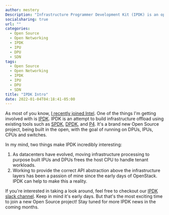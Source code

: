 ```yaml
---
author: mestery
Description: "Infrastructure Programmer Development Kit (IPDK) is an open source, vendor agnostic framework of drivers and APIs for infrastructure offload and management that runs on a CPU, IPU, DPU or switch."
socialsharing: true
url: ""
categories:
  - Open Source
  - Open Networking
  - IPDK
  - IPU
  - DPU
  - SDN
tags:
  - Open Source
  - Open Networking
  - IPDK
  - IPU
  - DPU
  - SDN
title: "IPDK Intro"
date: 2022-01-04T04:18:41-05:00
---
```


As most of you know, [I recently joined Intel](https://www.linkedin.com/posts/mestery_iamintel-innovation-software-activity-6872165653856485376-X8oa).
One of the things I'm getting involved with is [IPDK](https://ipdk.io). IPDK is
an attempt to build infrastructure offload using existing tools such as
[SPDK](https://spdk.io), [DPDK](https://www.dpdk.org), and
[P4](https://opennetworking.org/p4/). It's a brand new Open Source project,
being built in the open, with the goal of running on DPUs, IPUs, CPUs and
switches.

In my mind, two things make IPDK incredibly interesting:

1. As datacenters have evolved, moving infrastructure processing to
   purpose built IPUs and DPUs frees the host CPU to handle tenant
   workloads.
2. Working to provide the correct API abstraction above the infrastructure
   layers has been a passion of mine since the early days of OpenStack.
   IPDK can help to make this a reality.

If you're interested in taking a look around, feel free to checkout our
[IPDK slack channel](https://join.slack.com/t/ipdkworkspace/shared_invite/zt-xb97bi1d-Q0NY9YC3PYv3LTw~HngVbA).
Keep in mind it's early days. But that's the most exciting time to join
a new Open Source project! Stay tuned for more IPDK news in the coming
months.
